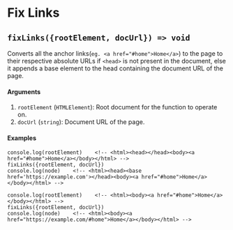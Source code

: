 # Fix Links
## `fixLinks({rootElement, docUrl}) => void`
Converts all the anchor links(```eg. <a href="#home">Home</a>```) to the page to their respective absolute URLs if ```<head>``` is not present in the document, else it appends a base element to the head containing the document URL of the page.

#### Arguments

1. `rootElement` (`HTMLElement`): Root document for the function to operate on.
2. `docUrl` (`string`): Document URL of the page.

#### Examples

```es6
console.log(rootElement)    <!-- <html><head></head><body><a href="#home">Home</a></body></html> -->
fixLinks({rootElement, docUrl})
console.log(node)    <!-- <html><head><base href='https://example.com'></head><body><a href="#home">Home</a></body></html> -->

console.log(rootElement)    <!-- <html><body><a href="#home">Home</a></body></html> -->
fixLinks({rootElement, docUrl})
console.log(node)    <!-- <html><body><a href="https://example.com/#home">Home</a></body></html> -->
```